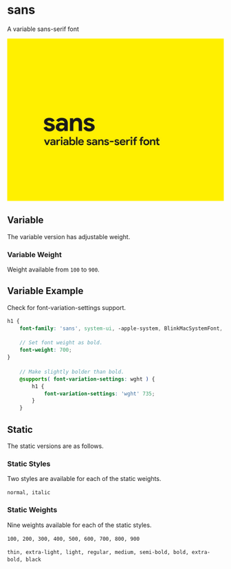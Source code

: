 # sans

A variable sans-serif font

![cover image](https://raw.githubusercontent.com/antibrand/sans/master/cover.jpg)

## Variable

The variable version has adjustable weight.

### Variable Weight

Weight available from `100` to `900`.

## Variable Example

Check for font-variation-settings support.

```scss
h1 {
    font-family: 'sans', system-ui, -apple-system, BlinkMacSystemFont, 'Segoe UI', Roboto, Oxygen-Sans, Ubuntu, Cantarell, 'Helvetica Neue', Helvetica, sans-serif, 'Apple Color Emoji', 'Segoe UI Emoji', 'Segoe UI Symbol', 'Noto Color Emoji';

    // Set font weight as bold.
    font-weight: 700;
}

    // Make slightly bolder than bold.
    @supports( font-variation-settings: wght ) {
        h1 {
            font-variation-settings: 'wght' 735;
        }
    }
```

## Static

The static versions are as follows.

### Static Styles

Two styles are available for each of the static weights.

`normal, italic`

### Static Weights

Nine weights available for each of the static styles.

`100, 200, 300, 400, 500, 600, 700, 800, 900`

`thin, extra-light, light, regular, medium, semi-bold, bold, extra-bold, black`
